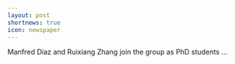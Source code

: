 ```yaml
---
layout: post
shortnews: true
icon: newspaper
---
```


Manfred Diaz and Ruixiang Zhang join the group as PhD students ...
